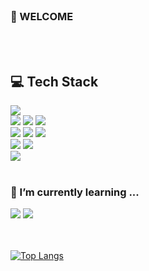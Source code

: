 <br />

###  👋 WELCOME
<br />
<br />

<div align="left">

</div>

<div>
 

## 💻 Tech Stack

<img src="https://img.shields.io/badge/-HTML5-%23E34F26?style=for-the-badge&logo=HTML5&logoColor=white"/><br/>
<img src="https://img.shields.io/badge/-css3-%231572B6?style=for-the-badge&logo=css3&logoColor=white "/>
  <img src="https://img.shields.io/badge/-sass%2Fscss-%23CC6699?style=for-the-badge&logo=sass&logoColor=white"/>
 <img src="https://img.shields.io/badge/-styled--components-%23DB7093?style=for-the-badge&logo=styled-components&logoColor=white"/><br/>
 <img src="https://img.shields.io/badge/-javascript-%23F7DF1E?style=for-the-badge&logo=javascript&logoColor=white"/>
 <img src="https://img.shields.io/badge/-typescript-%233178C6?style=for-the-badge&logo=typescript&logoColor=white"/>
 <img src="https://img.shields.io/badge/-python-%233776AB?style=for-the-badge&logo=python&logoColor=white" /><br />
<img src="https://img.shields.io/badge/-react-%2361DAFB?style=for-the-badge&logo=React&logoColor=white"/>
 <img src="https://img.shields.io/badge/-react--native-%23272323?style=for-the-badge&logo=React&logoColor=61DAFB" /><br/>
  <img src="https://img.shields.io/badge/-Next.js-%23000000?style=for-the-badge&logo=next.js&logoColor=white" />
<br /><br />
 
 ### 🌱 I’m currently learning ...<br />

 <img src="https://img.shields.io/badge/iOS-000000?style=for-the-badge&logo=ios&logoColor=white" />
 <img src="https://img.shields.io/badge/swift-F05138?style=for-the-badge&logo=swift&logoColor=white" />
<br /><br /><br />



[![Top Langs](https://github-readme-stats.vercel.app/api/top-langs/?username=daydreamplace&langs_count=10&layout=compact)](https://github.com/daydreamplace/github-readme-stats)

</div>




<br />

